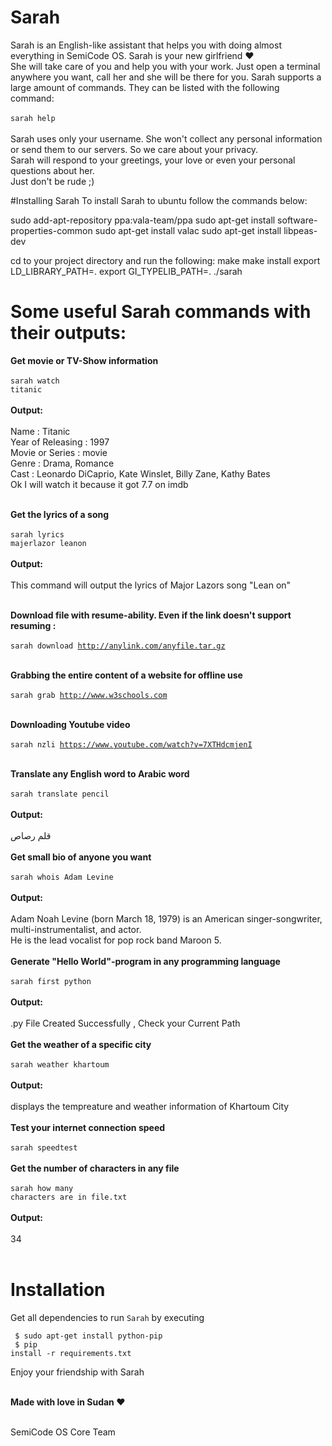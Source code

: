 


# Sarah
Sarah is an English-like assistant that helps you with doing almost everything in SemiCode OS. Sarah is your new girlfriend &hearts;<br />She will take care of you and help you with your work. Just open a terminal anywhere you want, call her and she will be there for you. 
Sarah supports a large amount of commands. They can be listed with the following command:<br /><br />
<code>sarah help</code><br /><br />
Sarah uses only your username. She won't collect any personal information or send them to our servers. So we care about your privacy.<br />
Sarah will respond to your greetings, your love or even your personal questions about her.<br /> Just don't be rude ;)


#Installing Sarah
To install Sarah to ubuntu follow the commands below:

sudo add-apt-repository ppa:vala-team/ppa
sudo apt-get install software-properties-common
sudo apt-get install valac
sudo apt-get install libpeas-dev

cd to your project directory and run the following:
make
make install
export LD_LIBRARY_PATH=.
export GI_TYPELIB_PATH=.
./sarah <some command to run>

# Some useful Sarah commands with their outputs: <br />

<b>Get movie or TV-Show information</b><br /><br />
<code>sarah watch titanic</code><br /><br />
<b>Output:</b><br /><br />
Name : Titanic <br />
Year of Releasing : 1997<br />
Movie or Series : movie<br />
Genre : Drama, Romance<br />
Cast : Leonardo DiCaprio, Kate Winslet, Billy Zane, Kathy Bates<br />
Ok I will watch it because it got 7.7 on imdb <br /><br />

<b>Get the lyrics of a song </b><br /><br />
<code>sarah lyrics majerlazor leanon</code><br /><br />
<b>Output: </b><br /><br />
This command will output the lyrics of Major Lazors song "Lean on"<br /><br />

<b>Download file with resume-ability. Even if the link doesn't support resuming :</b> <br /><br />
<code>sarah download http://anylink.com/anyfile.tar.gz</code><br /><br />

<b>Grabbing the entire content of a website for offline use </b><br /><br />
<code>sarah grab http://www.w3schools.com</code> <br /><br />

<b>Downloading Youtube video </b><br /><br />
<code>sarah nzli https://www.youtube.com/watch?v=7XTHdcmjenI</code><br /><br />

<b>Translate any English word to Arabic word </b><br /><br />
<code>sarah translate pencil</code><br /><br />
<b>Output:</b> <br /><br />
قلم رصاص<br />
<br />
<b>Get small bio of anyone you want</b> <br /><br />
<code>sarah whois Adam Levine</code><br /><br />
<b>Output: </b><br /><br />
Adam Noah Levine (born March 18, 1979) is an American singer-songwriter, multi-instrumentalist, and actor. <br />
He is the lead vocalist for pop rock band Maroon 5.<br /><br />
<b> Generate "Hello World"-program in any programming language </b><br /><br />
<code>sarah first python</code><br /><br />
<b>Output: </b><br /><br />
.py File Created Successfully , Check your Current Path <br /><br />
<b>Get the weather of a specific city </b><br /><br />
<code>sarah weather khartoum</code><br /><br />
<b>Output: </b><br /><br />
displays the tempreature and weather information of Khartoum City <br /><br />
<b>Test your internet connection speed </b><br /><br />
<code>sarah speedtest</code><br /><br />
<b>Get the number of characters in any file </b><br /><br />
<code>sarah how many characters are in file.txt</code><br /><br />
<b>Output: </b><br /><br />
34 <br /><br />


# Installation
Get all dependencies to run `Sarah` by executing <br />
 
<code> $ sudo apt-get install python-pip </code> <br />
<code> $ pip install -r requirements.txt </code>


Enjoy your friendship with Sarah <br /><br />

<b>Made with love in Sudan &hearts; </b><br /><br />

SemiCode OS Core Team<br />
